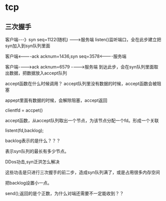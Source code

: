 # tcp

## 三次握手

客户端---》syn  seq=1122(随机) --->服务端   listen()监听端口，全在此步建立把syn加入到syn队列里面

客户端<----ack acknum=1436,syn seq=3578<----服务端     

客户端---->ack acknum=6579 ---->服务端     到达此步，会在syn队列里面取出数据，把数据放入accept队列


accept函数在什么时候调用？
accept队列里没有数据的时候，accept函数会被阻塞

appept里面有数据的时候，会解除阻塞，accept返回



clientfd = accpet()

accept函数，从accept队列取出一个节点，为该节点分配一个fd。形成一个关联



listent(fd,backlog);  

backlog表示的是什么？？？

表示syn队列的最长有多少节点。

DDos功击,syn泛洪怎么解决

这些功击是只进行三次握手的前二步，造成syn队列满了，或是占用很多内存空间

把backlog设置小一点。



send();返回的是个正数，为什么对端还需要不一定能收到？？